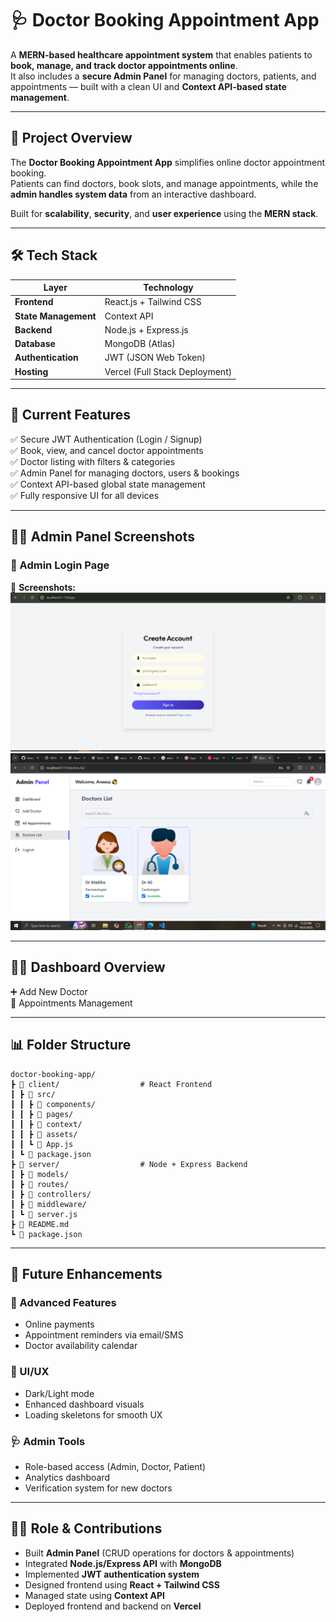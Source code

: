 # 🩺 **Doctor Booking Appointment App**

A **MERN-based healthcare appointment system** that enables patients to **book, manage, and track doctor appointments online**.  
It also includes a **secure Admin Panel** for managing doctors, patients, and appointments — built with a clean UI and **Context API-based state management**.

---

## 🚀 **Project Overview**

The **Doctor Booking Appointment App** simplifies online doctor appointment booking.  
Patients can find doctors, book slots, and manage appointments, while the **admin handles system data** from an interactive dashboard.

Built for **scalability**, **security**, and **user experience** using the **MERN stack**.

---

## 🛠️ **Tech Stack**

| Layer | Technology |
|-------|-------------|
| **Frontend** | React.js + Tailwind CSS |
| **State Management** | Context API |
| **Backend** | Node.js + Express.js |
| **Database** | MongoDB (Atlas) |
| **Authentication** | JWT (JSON Web Token) |
| **Hosting** | Vercel (Full Stack Deployment) |

---

## 🔑 **Current Features**

✅ Secure JWT Authentication (Login / Signup)  
✅ Book, view, and cancel doctor appointments  
✅ Doctor listing with filters & categories  
✅ Admin Panel for managing doctors, users & bookings  
✅ Context API-based global state management  
✅ Fully responsive UI for all devices  

---

## 👩‍⚕️ **Admin Panel Screenshots**

### 🔐 Admin Login Page  
📸 **Screenshots:**  
![Authentication Screenshot](./frontend/public/login.png)  
![Dashboard Screenshot](./frontend/public/admin-panel.png)

---

## 🧑‍⚕️ **Dashboard Overview**

➕ Add New Doctor  
📅 Appointments Management  

---

## 📊 **Folder Structure**

```
doctor-booking-app/
┣ 📂 client/                  # React Frontend
┃ ┣ 📂 src/
┃ ┃ ┣ 📂 components/
┃ ┃ ┣ 📂 pages/
┃ ┃ ┣ 📂 context/
┃ ┃ ┣ 📂 assets/
┃ ┃ ┗ 📜 App.js
┃ ┗ 📜 package.json
┣ 📂 server/                  # Node + Express Backend
┃ ┣ 📂 models/
┃ ┣ 📂 routes/
┃ ┣ 📂 controllers/
┃ ┣ 📂 middleware/
┃ ┗ 📜 server.js
┣ 📜 README.md
┗ 📜 package.json
```

---

## 📌 **Future Enhancements**

### 🧠 Advanced Features
- Online payments  
- Appointment reminders via email/SMS  
- Doctor availability calendar  

### 🎨 UI/UX
- Dark/Light mode  
- Enhanced dashboard visuals  
- Loading skeletons for smooth UX  

### 🩺 Admin Tools
- Role-based access (Admin, Doctor, Patient)  
- Analytics dashboard  
- Verification system for new doctors  

---

## 👩‍💻 **Role & Contributions**

- Built **Admin Panel** (CRUD operations for doctors & appointments)  
- Integrated **Node.js/Express API** with **MongoDB**  
- Implemented **JWT authentication system**  
- Designed frontend using **React + Tailwind CSS**  
- Managed state using **Context API**  
- Deployed frontend and backend on **Vercel**
